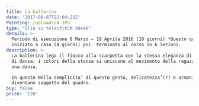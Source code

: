 ```yaml
---
title: La ballerina
date: '2017-08-07T22:04:23Z'
Painting: /uploads/4.JPG
type: "Olio su tela\t\tCM 50x40"
details: >-
  Periodo di esecuzione 8 Marzo – 19 Aprile 2016 (10 giorni) *Questo quadro l’ho
  iniziato a casa (4 giorni) poi  terminato al corso in 6 lezioni.
description: >-
  La ballerina lega il fiocco alla scarpetta con la stessa eleganza di un passo
  di danza. i colori della stanza si uniscono al movimento della ragazza come in
  una danza.

  In questo Nella semplicita’ di questo gesto, delicatezza’(?) e armonia
  diventano soggetto del quadro. 
buy: false
price: '120'
---
```

